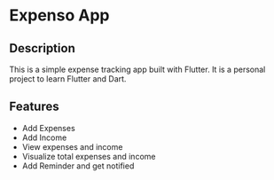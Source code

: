 # Expenso App

## Description

This is a simple expense tracking app built with Flutter. It is a personal project to learn Flutter and Dart.

## Features

- Add Expenses
- Add Income
- View expenses and income
- Visualize total expenses and income
- Add Reminder and get notified
